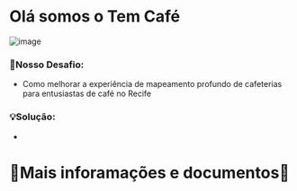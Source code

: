# Olá somos o Tem Café
![image](https://github.com/FelipeNMorgado/Tem_cafe/assets/128396955/546886f9-7153-441f-a0de-36faf3e085c0)

### 🧱Nosso Desafio:
 + Como melhorar a experiência de mapeamento profundo de cafeterias para entusiastas de café no Recife

### 💡Solução:
 +

# 📖Mais inforamações e documentos📖

 


